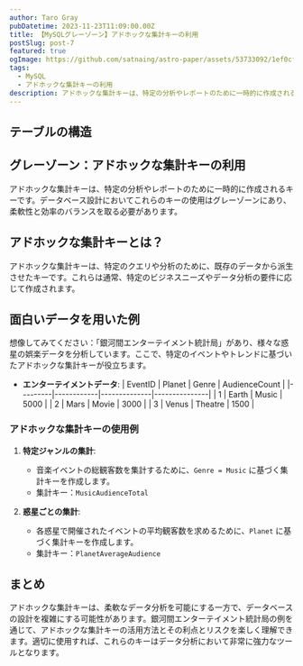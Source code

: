 ```yaml
---
author: Taro Gray
pubDatetime: 2023-11-23T11:09:00.00Z
title: 【MySQLグレーゾーン】アドホックな集計キーの利用
postSlug: post-7
featured: true
ogImage: https://github.com/satnaing/astro-paper/assets/53733092/1ef0cf03-8137-4d67-ac81-84a032119e3a
tags:
  - MySQL
  - アドホックな集計キーの利用
description: アドホックな集計キーは、特定の分析やレポートのために一時的に作成されるキーです。データベース設計においてこれらのキーの使用はグレーゾーンにあり、柔軟性と効率のバランスを取る必要があります。
---
```


## テーブルの構造

## グレーゾーン：アドホックな集計キーの利用

アドホックな集計キーは、特定の分析やレポートのために一時的に作成されるキーです。データベース設計においてこれらのキーの使用はグレーゾーンにあり、柔軟性と効率のバランスを取る必要があります。

## アドホックな集計キーとは？

アドホックな集計キーは、特定のクエリや分析のために、既存のデータから派生させたキーです。これらは通常、特定のビジネスニーズやデータ分析の要件に応じて作成されます。

## 面白いデータを用いた例

想像してみてください：「銀河間エンターテイメント統計局」があり、様々な惑星の娯楽データを分析しています。ここで、特定のイベントやトレンドに基づいたアドホックな集計キーが役立ちます。

- **エンターテイメントデータ**:
  | EventID | Planet | Genre | AudienceCount |
  |---------|------------|--------------|---------------|
  | 1 | Earth | Music | 5000 |
  | 2 | Mars | Movie | 3000 |
  | 3 | Venus | Theatre | 1500 |

### アドホックな集計キーの使用例

1. **特定ジャンルの集計**:

   - 音楽イベントの総観客数を集計するために、`Genre = Music` に基づく集計キーを作成します。
   - 集計キー：`MusicAudienceTotal`

2. **惑星ごとの集計**:
   - 各惑星で開催されたイベントの平均観客数を求めるために、`Planet` に基づく集計キーを作成します。
   - 集計キー：`PlanetAverageAudience`

## まとめ

アドホックな集計キーは、柔軟なデータ分析を可能にする一方で、データベースの設計を複雑にする可能性があります。銀河間エンターテイメント統計局の例を通じて、アドホックな集計キーの活用方法とその利点とリスクを楽しく理解できます。適切に使用すれば、これらのキーはデータ分析において非常に強力なツールとなります。
